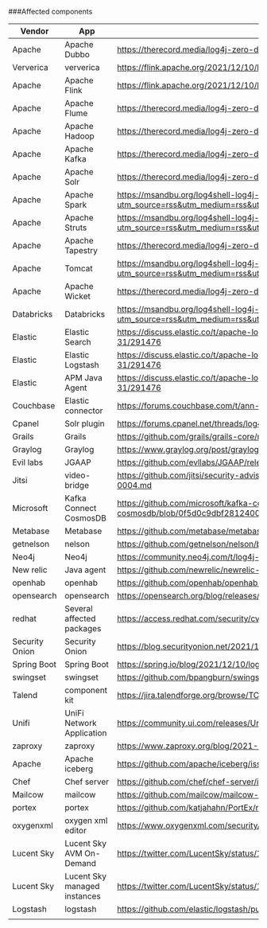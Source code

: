 ###Affected components

| Vendor         | App                          | source                                                                                                                                                    |
|----------------|------------------------------|-----------------------------------------------------------------------------------------------------------------------------------------------------------|
| Apache         | Apache Dubbo                 | https://therecord.media/log4j-zero-day-gets-security-fix-just-as-scans-for-vulnerable-systems-ramp-up/                                                    |
| Ververica      | ververica                    | https://flink.apache.org/2021/12/10/log4j-cve.html                                                                                                        |
| Apache         | Apache Flink                 | https://flink.apache.org/2021/12/10/log4j-cve.html                                                                                                        |
| Apache         | Apache Flume                 | https://therecord.media/log4j-zero-day-gets-security-fix-just-as-scans-for-vulnerable-systems-ramp-up/                                                    |
| Apache         | Apache Hadoop                | https://therecord.media/log4j-zero-day-gets-security-fix-just-as-scans-for-vulnerable-systems-ramp-up/                                                    |
| Apache         | Apache Kafka                 | https://therecord.media/log4j-zero-day-gets-security-fix-just-as-scans-for-vulnerable-systems-ramp-up/                                                    |
| Apache         | Apache Solr                  | https://therecord.media/log4j-zero-day-gets-security-fix-just-as-scans-for-vulnerable-systems-ramp-up/                                                    |
| Apache         | Apache Spark                 | https://msandbu.org/log4shell-log4j-cve-2021-44228-vulnerability/?utm_source=rss&utm_medium=rss&utm_campaign=log4shell-log4j-cve-2021-44228-vulnerability |
| Apache         | Apache Struts                | https://msandbu.org/log4shell-log4j-cve-2021-44228-vulnerability/?utm_source=rss&utm_medium=rss&utm_campaign=log4shell-log4j-cve-2021-44228-vulnerability |
| Apache         | Apache Tapestry              | https://therecord.media/log4j-zero-day-gets-security-fix-just-as-scans-for-vulnerable-systems-ramp-up/                                                    |
| Apache         | Tomcat                       | https://msandbu.org/log4shell-log4j-cve-2021-44228-vulnerability/?utm_source=rss&utm_medium=rss&utm_campaign=log4shell-log4j-cve-2021-44228-vulnerability |
| Apache         | Apache Wicket                | https://therecord.media/log4j-zero-day-gets-security-fix-just-as-scans-for-vulnerable-systems-ramp-up/                                                    |
| Databricks     | Databricks                   | https://msandbu.org/log4shell-log4j-cve-2021-44228-vulnerability/?utm_source=rss&utm_medium=rss&utm_campaign=log4shell-log4j-cve-2021-44228-vulnerability |
| Elastic        | Elastic Search               | https://discuss.elastic.co/t/apache-log4j2-remote-code-execution-rce-vulnerability-cve-2021-44228-esa-2021-31/291476                                      |
| Elastic        | Elastic Logstash             | https://discuss.elastic.co/t/apache-log4j2-remote-code-execution-rce-vulnerability-cve-2021-44228-esa-2021-31/291476                                      |
| Elastic        | APM Java Agent               | https://discuss.elastic.co/t/apache-log4j2-remote-code-execution-rce-vulnerability-cve-2021-44228-esa-2021-31/291476                                      |
| Couchbase      | Elastic connector            | https://forums.couchbase.com/t/ann-elasticsearch-connector-4-3-3-4-2-13-fixes-log4j-vulnerability/32402                                                   |
| Cpanel         | Solr plugin                  | https://forums.cpanel.net/threads/log4j-cve-2021-44228-does-it-affect-cpanel.696249/                                                                      |
| Grails         | Grails                       | https://github.com/grails/grails-core/releases                                                                                                            |
| Graylog        | Graylog                      | https://www.graylog.org/post/graylog-update-for-log4j                                                                                                     |
| Evil labs      | JGAAP                        | https://github.com/evllabs/JGAAP/releases/tag/v8.0.2                                                                                                      |
| Jitsi          | video-bridge                 | https://github.com/jitsi/security-advisories/blob/4e1ab58585a8a0593efccce77d5d0e22c5338605/advisories/JSA-2021-0004.md                                    |
| Microsoft      | Kafka Connect CosmosDB       | https://github.com/microsoft/kafka-connect-cosmosdb/blob/0f5d0c9dbf2812400bb480d1ff0672dfa6bb56f0/CHANGELOG.md                                            |
| Metabase       | Metabase                     | https://github.com/metabase/metabase/commit/8bfce98beb25e48830ac2bfd57432301c5e3ab37                                                                      |
| getnelson      | nelson                       | https://github.com/getnelson/nelson/blob/f4d3dd1f1d4f8dfef02487f67aefb9c60ab48bf5/project/custom.scala                                                    |
| Neo4j          | Neo4j                        | https://community.neo4j.com/t/log4j-cve-mitigation-for-neo4j/48856                                                                                        |
| New relic      | Java agent                   | https://github.com/newrelic/newrelic-java-agent/issues/605                                                                                                |
| openhab        | openhab                      | https://github.com/openhab/openhab-distro/pull/1343                                                                                                       |
| opensearch     | opensearch                   | https://opensearch.org/blog/releases/2021/12/update-to-1-2-1/                                                                                             |
| redhat         | Several affected packages    | https://access.redhat.com/security/cve/cve-2021-44228                                                                                                     |
| Security Onion | Security Onion               | https://blog.securityonion.net/2021/12/security-onion-2390-20211210-hotfix-now.html                                                                       |
| Spring Boot    | Spring Boot                  | https://spring.io/blog/2021/12/10/log4j2-vulnerability-and-spring-boot                                                                                    |
| swingset       | swingset                     | https://github.com/bpangburn/swingset/blob/017452b2d0d8370871f43a68043dacf53af7f759/swingset/CHANGELOG.txt#L10                                            |
| Talend         | component kit                | https://jira.talendforge.org/browse/TCOMP-2054                                                                                                            |
| Unifi          | UniFi Network Application    | https://community.ui.com/releases/UniFi-Network-Application-6-5-54/d717f241-48bb-4979-8b10-99db36ddabe1                                                   |
| zaproxy        | zaproxy                      | https://www.zaproxy.org/blog/2021-12-10-zap-and-log4shell/                                                                                                |
| Apache         | Apache iceberg               | https://github.com/apache/iceberg/issues/3710                                                                                                             |
| Chef           | Chef server                  | https://github.com/chef/chef-server/issues/2998                                                                                                           |
| Mailcow        | mailcow                      | https://github.com/mailcow/mailcow-dockerized/issues/4375                                                                                                 |
| portex         | portex                       | https://github.com/katjahahn/PortEx/releases                                                                                                              |
| oxygenxml      | oxygen xml editor            | https://www.oxygenxml.com/security/advisory/CVE-2019-17571.html                                                                                           |
| Lucent Sky     | Lucent Sky AVM On-Demand     | https://twitter.com/LucentSky/status/1469358706311974914                                                                                                  |
| Lucent Sky     | Lucent Sky managed instances | https://twitter.com/LucentSky/status/1469358706311974914                                                                                                  |
| Logstash       | logstash                     | https://github.com/elastic/logstash/pull/13494                                                                                                            |
|                |                              |                                                                                                                                                           |
